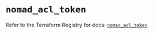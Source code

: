 # `nomad_acl_token`

Refer to the Terraform Registry for docs: [`nomad_acl_token`](https://registry.terraform.io/providers/hashicorp/nomad/2.5.0/docs/resources/acl_token).
